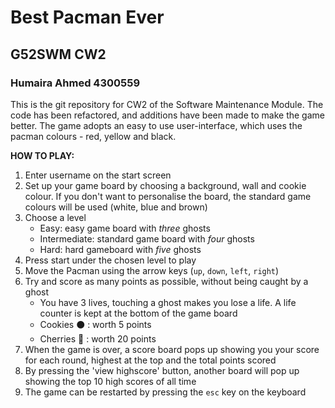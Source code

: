 # Best Pacman Ever
## G52SWM CW2
### Humaira Ahmed 4300559

This is the git repository for CW2 of the Software Maintenance Module. 
The code has been refactored, and additions have been made to make the game better.
The game adopts an easy to use user-interface, which uses the pacman colours - red, yellow and black. 

**HOW TO PLAY:**
1. Enter username on the start screen
2. Set up your game board by choosing a background, wall and cookie colour. If you don't want to personalise the board, the standard game colours will be used (white, blue and brown)
3. Choose a level
    - Easy: easy game board with _three_ ghosts
    - Intermediate: standard game board with _four_ ghosts
    - Hard: hard gameboard with _five_ ghosts 
4. Press start under the chosen level to play
5. Move the Pacman using the arrow keys (`up`, `down`, `left`, `right`)
6. Try and score as many points as possible, without being caught by a ghost
    - You have 3 lives, touching a ghost makes you lose a life. A life counter is kept at the bottom of the game board 
    - Cookies :black_circle: : worth 5 points
    - Cherries :cherries: :  worth 20 points 
7. When the game is over, a score board pops up showing you your score for each round, highest at the top and the total points scored
8. By pressing the 'view highscore' button, another board will pop up showing the top 10 high scores of all time 
9. The game can be restarted by pressing the `esc` key on the keyboard 




